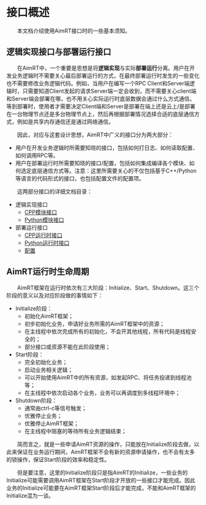
# 接口概述

&emsp;&emsp;本文档介绍使用AimRT接口时的一些基本须知。

## 逻辑实现接口与部署运行接口

&emsp;&emsp;在AimRT中，一个重要是思想是将**逻辑实现**与实际**部署运行**分离。用户在开发业务逻辑时不需要关心最后部署运行的方式，在最终部署运行时发生的一些变化也不需要修改业务逻辑代码。例如，当用户在编写一个RPC Client和Server端逻辑时，只需要知道Client发起的请求Server端一定会收到，而不需要关心client端和Server端会部署在哪，也不用关心实际运行时底层数据会通过什么方式通信。等到部署时，使用者才需要决定Client端和Server是部署在端上还是云上/是部署在一台物理节点还是多台物理节点上，然后再根据部署情况选择合适的底层通信方式，例如是共享内存通信还是通过网络通信。

&emsp;&emsp;因此，对应与这套设计思想，AimRT中广义的接口分为两大部分：
- 用户在开发业务逻辑时所需要知晓的接口，包括如何打日志、如何读取配置、如何调用RPC等。
- 用户在部署运行时所需要知晓的接口/配置，包括如何集成编译各个模块、如何选定底层通信方式等。注意：这里所需要关心的不仅包括基于C++/Python等语言的代码形式的接口，也包括配置文件的配置项。


&emsp;&emsp;这两部分接口的详细文档目录：
- 逻辑实现接口
  - [CPP模块接口](interface/cpp_module.md)
  - [Python模块接口](interface/py_module.md)
- 部署运行接口
  - [CPP运行时接口](interface/cpp_runtime.md)
  - [Python运行时接口](interface/py_runtime.md)
  - [配置](interface/cfg.md)

## AimRT运行时生命周期

&emsp;&emsp;AimRT框架在运行时依次有三大阶段：Initialize、Start、Shutdown。这三个阶段的意义以及对应阶段做的事情如下：
- Initialize阶段：
  - 初始化AimRT框架；
  - 初步初始化业务，申请好业务所需的AimRT框架中的资源；
  - 在主线程中依次完成所有的初始化，不会开其他线程，所有代码是线程安全的；
  - 部分接口或资源不能在此阶段使用；
- Start阶段：
  - 完全初始化业务；
  - 启动业务相关逻辑；
  - 可以开始使用AimRT中的所有资源，如发起RPC、将任务投递到线程池等；
  - 在主线程中依次启动各个业务，业务可以再调度到多线程环境中；
- Shutdown阶段：
  - 通常由ctrl-c等信号触发；
  - 优雅停止业务；
  - 优雅停止AimRT框架；
  - 在主线程中阻塞的等待所有业务逻辑结束；

&emsp;&emsp;简而言之，就是一些申请AimRT资源的操作，只能放在Initialize阶段去做，以此来保证在业务运行期间，AimRT框架不会有新的资源申请操作，也不会有太多的锁操作，保证Start阶段的效率和稳定性。

&emsp;&emsp;但是要注意，这里的Initialize阶段只是指AimRT的Initialize，一些业务的Initialize可能需要调用AimRT框架在Start阶段才开放的一些接口才能完成。因此业务的Initialize可能要在AimRT框架Start阶段后才能完成，不能和AimRT框架的Initialize混为一谈。

